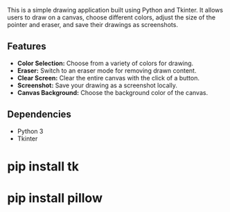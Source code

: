 This is a simple drawing application built using Python and Tkinter. It allows users to draw on a canvas, choose different colors, adjust the size of the pointer and eraser, and save their drawings as screenshots.

## Features

- **Color Selection:** Choose from a variety of colors for drawing.
- **Eraser:** Switch to an eraser mode for removing drawn content.
- **Clear Screen:** Clear the entire canvas with the click of a button.
- **Screenshot:** Save your drawing as a screenshot locally.
- **Canvas Background:** Choose the background color of the canvas.

## Dependencies

- Python 3
- Tkinter

# pip install tk
# pip install pillow
